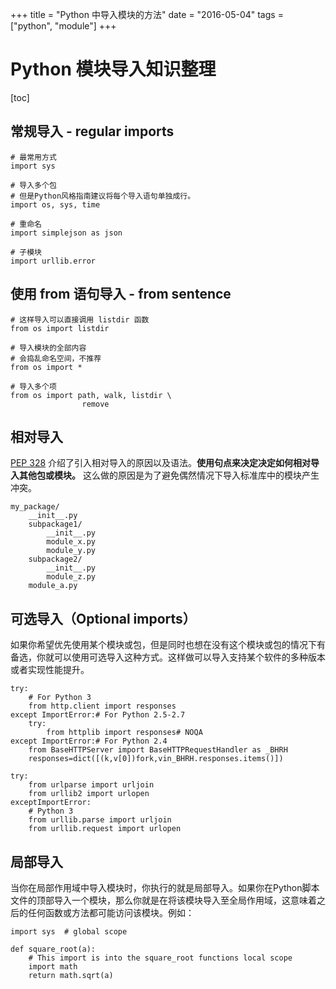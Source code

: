 +++
title = "Python 中导入模块的方法"
date = "2016-05-04"
tags = ["python", "module"]
+++

# Python 模块导入知识整理

[toc]

## 常规导入 - regular imports

```
# 最常用方式
import sys

# 导入多个包
# 但是Python风格指南建议将每个导入语句单独成行。
import os, sys, time

# 重命名
import simplejson as json

# 子模块
import urllib.error
```

## 使用 from 语句导入 - from sentence

```
# 这样导入可以直接调用 listdir 函数
from os import listdir

# 导入模块的全部内容
# 会捣乱命名空间，不推荐
from os import *

# 导入多个项
from os import path, walk, listdir \
                remove
```

## 相对导入

[PEP 328](https://www.python.org/dev/peps/pep-0328/) 介绍了引入相对导入的原因以及语法。**使用句点来决定决定如何相对导入其他包或模块。** 这么做的原因是为了避免偶然情况下导入标准库中的模块产生冲突。

```
my_package/ 
    __init__.py 
    subpackage1/ 
        __init__.py 
        module_x.py 
        module_y.py 
    subpackage2/ 
        __init__.py 
        module_z.py 
    module_a.py
```

## 可选导入（Optional imports）

如果你希望优先使用某个模块或包，但是同时也想在没有这个模块或包的情况下有备选，你就可以使用可选导入这种方式。这样做可以导入支持某个软件的多种版本或者实现性能提升。

```
try:
    # For Python 3
    from http.client import responses
except ImportError:# For Python 2.5-2.7
    try:
        from httplib import responses# NOQA
except ImportError:# For Python 2.4 
    from BaseHTTPServer import BaseHTTPRequestHandler as _BHRH
    responses=dict([(k,v[0])fork,vin_BHRH.responses.items()])
```

```
try:
    from urlparse import urljoin
    from urllib2 import urlopen
exceptImportError:
    # Python 3
    from urllib.parse import urljoin 
    from urllib.request import urlopen
```

## 局部导入

当你在局部作用域中导入模块时，你执行的就是局部导入。如果你在Python脚本文件的顶部导入一个模块，那么你就是在将该模块导入至全局作用域，这意味着之后的任何函数或方法都可能访问该模块。例如： 

```
import sys  # global scope

def square_root(a):
    # This import is into the square_root functions local scope
    import math
    return math.sqrt(a)
```








